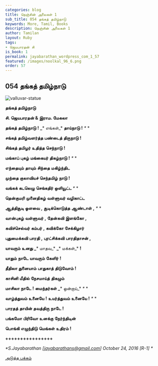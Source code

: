 ```yaml
---
categories: blog
title: நெஞ்சின் அலைகள் 1
sub_title: 054 தங்கத் தமிழ்நாடு
keywords: More, Tamil, Books
description: நெஞ்சின் அலைகள் 1
author: Tamilan
layout: Ruby
tags:
- ஜெயபாரதன் சி
is_book: 1
permalink: jayabarathan_wordpress_com_1_57
featured: /images/noolkal_96_6.png
order: 57
---
```



## 054 தங்கத் தமிழ்நாடு

![valluvar-statue](https://ci5.googleusercontent.com/proxy/uFwce-OlYO0PEattb-xzz5hfUhwoUNWh3rNz2PgHOCmzk-adRuXVYcNF1xe_mk7wW9e4ARJS6vTuJLsfhJWWWO1jqVnw6b0KgXQGYniEk4HtIoutHsaLoStx0xXsQVztszKL4ltU=s0-d-e1-fthttps://jayabarathan.files.wordpress.com/2016/10/valluvar-statue.jpg?w=584&h=438)

**தங்கத் தமிழ்நாடு**

**சி. ஜெயபாரதன் & இராம. மேகலா**

**தங்கத்** **தமிழ்நாடு** **!** **_*** எங்கள்_* **தாய்நாடு** **!** _*_ *

**சங்கத்** **தமிழ்வளர்த்த** **பண்டைத்** **திருநாடு** **!**

**சிங்கத்** **தமிழர்** **உதித்த** **செந்நாடு** **!**

**மங்காப்** **புகழ்** **மங்கையர்** **திகழ்நாடு** **!** _*_ *

**எந்தையும்** **தாயும்** **சிந்தை** **மகிழ்ந்திட**

**முந்தை** **குலாவியச்** **செந்தமிழ்** **நாடு** **!**

**வங்கக்** **கடலெழு** **செங்கதிர்** **ஒளியூட்ட** _*_ *

**தென்குமரி** **முனைதிகழ்** **வள்ளுவர்** **வழிகாட்ட**

**ஆத்திசூடி** **ஓளவை** **,** **சூடிக்கொடுத்த** **ஆண்டாள்** **,** _*_ *

**வான்புகழ்** **வள்ளுவர்** **,** **தேன்கவி** **இளங்கோ** **,**

**கவிச்செல்வர்** **கம்பர்** **,** **கவிக்கோ** **சேக்கிழார்**

**புதுமைக்கவி** **பாரதி** **,** **புரட்சிக்கவி** **பாரதிதாசன்** **,**

**யாவரும்** **உனது** **_*** மாதவ_* **_*** மக்கள்_* **!**

**யாதும்** **நாடே** **யாவரும்** **கேளிர்** **!**

**தீதிலா** **துனையாம்** **பாதுகாத்** **திடுவோம்** **!**

**காசினி** **மீதில்** **நேசமாய்த்** **திகழும்**

**மாசிலா** **நாடே** **!** **மைந்தர்கள்** **_*** ஒன்றாய்_* _*_ *

**வாழ்த்துவம்** **உனையே** **!** **உயர்த்துவம்** **உனையே** **!** _*_ *

**பாரதத்** **தாயின்** **தவத்திரு** **நாடே** **!**

**பங்கமோ** **பிரிவோ** **உனக்கு** **நேர்ந்திடின்**

**பொங்கி** **எழுந்திடு** **மெங்கள்** **உதிரம்** **!**

**++++++++++++++++**

_*S.Jayabarathan [jayabarathans@gmail.com] October 24, 2016 [R-1] *_

[அடுத்த பக்கம்](jayabarathan_wordpress_com_1_58)